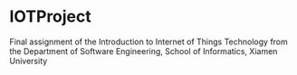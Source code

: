 # IOTProject
Final assignment of the Introduction to Internet of Things Technology from the Department of Software Engineering, School of Informatics, Xiamen University
